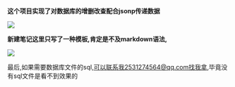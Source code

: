 **这个项目实现了对数据库的增删改查配合jsonp传递数据**

![](https://xuewen2980.github.io/biji/a.png)



**新建笔记这里只写了一种模板,肯定是不及markdown语法,**

![](https://xuewen2980.github.io/biji/b.png)

最后,如果需要数据库文件的sql,可以联系我2531274564@qq.com找我拿,毕竟没有sql文件是看不到效果的
